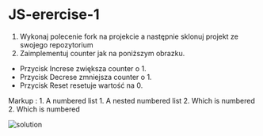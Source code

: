 # JS-erercise-1
1. Wykonaj polecenie fork na projekcie a następnie sklonuj projekt ze swojego repozytorium
2. Zaimplementuj counter jak na poniższym obrazku.
* Przycisk Increse zwiększa counter o 1.
* Przycisk Decrese zmniejsza counter o 1.
* Przycisk Reset resetuje wartość na 0.

 Markup : 1. A numbered list
              1. A nested numbered list
              2. Which is numbered
          2. Which is numbered

![solution](https://user-images.githubusercontent.com/12123928/227779159-903dbd27-bef0-4678-92aa-14f62ebbf023.png)
